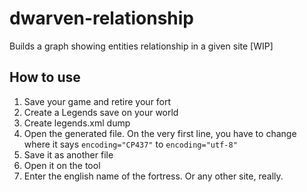 # dwarven-relationship
Builds a graph showing entities relationship in a given site [WIP]

## How to use
1. Save your game and retire your fort
2. Create a Legends save on your world
3. Create legends.xml dump 
4. Open the generated file. On the very first line, you have to change where it says ```encoding="CP437"``` to ```encoding="utf-8"```
5. Save it as another file
6. Open it on the tool
7. Enter the english name of the fortress. Or any other site, really.